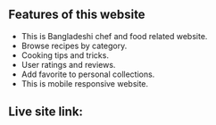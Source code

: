 ## Features of this website
* This is Bangladeshi chef and food related website.
* Browse recipes by category.
* Cooking tips and tricks.
* User ratings and reviews.
* Add favorite to personal collections.
* This is mobile responsive website.

## Live site link:
